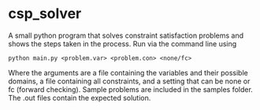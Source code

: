 # csp_solver
A small python program that solves constraint satisfaction problems and shows the steps taken in the process.
Run via the command line using

`python main.py <problem.var> <problem.con> <none/fc>`

Where the arguments are a file containing the variables and their possible domains, a file containing all constraints, and a setting that can be none or fc (forward checking).
Sample problems are included in the samples folder. The .out files contain the expected solution.
